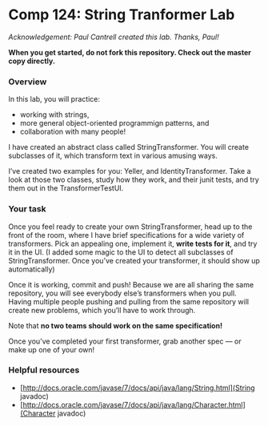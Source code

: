 Comp 124: String Tranformer Lab
====
*Acknowledgement: Paul Cantrell created this lab. Thanks, Paul!*

**When you get started, do not fork this repository. Check out the master copy directly.**

### Overview

In this lab, you will practice:

  - working with strings,
  - more general object-oriented programmign patterns, and
  - collaboration with many people!

I have created an abstract class called StringTransformer. You will create subclasses of it, which transform text in various amusing ways. 

I’ve created two examples for you: Yeller, and IdentityTransformer. Take a look at those two classes, study how they work, and their junit tests, and try them out in the TransformerTestUI. 

### Your task

Once you feel ready to create your own StringTransformer, head up to the front of the room, where I have brief specifications for a wide variety of transformers. Pick an appealing one, implement it, **write tests for it**, and try it in the UI. (I added some magic to the UI to detect all subclasses of StringTransformer. Once you’ve created your transformer, it should show up automatically)

Once it is working, commit and push! Because we are all sharing the same repository, you will see everybody else’s transformers when you pull. Having multiple people pushing and pulling from the same repository will create new problems, which you’ll have to work through.

Note that **no two teams should work on the same specification!**

Once you’ve completed your first transformer, grab another spec — or make up one of your own!

### Helpful resources

* [http://docs.oracle.com/javase/7/docs/api/java/lang/String.html](String javadoc)
* [http://docs.oracle.com/javase/7/docs/api/java/lang/Character.html](Character javadoc)
